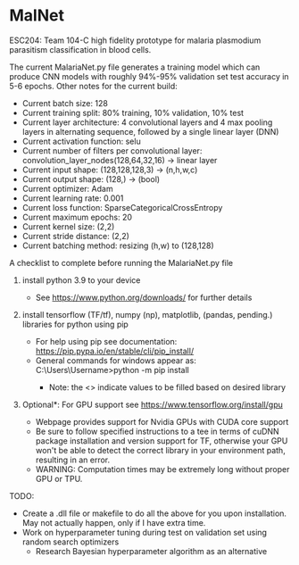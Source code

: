# MalNet
ESC204: Team 104-C high fidelity prototype for malaria plasmodium parasitism classification in blood cells.

The current MalariaNet.py file generates a training model which can produce CNN models with roughly 94%-95% validation set test accuracy in 5-6 epochs.
Other notes for the current build:
  - Current batch size: 128
  - Current training split: 80% training, 10% validation, 10% test
  - Current layer architecture: 4 convolutional layers and 4 max pooling layers in alternating sequence, followed by a single linear layer (DNN)
  - Current activation function: selu
  - Current number of filters per convolutional layer: convolution_layer_nodes(128,64,32,16) -> linear layer
  - Current input shape: (128,128,128,3) -> (n,h,w,c)
  - Current output shape: (128,) -> (bool)
  - Current optimizer: Adam
  - Current learning rate: 0.001
  - Current loss function: SparseCategoricalCrossEntropy
  - Current maximum epochs: 20
  - Current kernel size: (2,2)
  - Current stride distance: (2,2)
  - Current batching method: resizing (h,w) to (128,128)

A checklist to complete before running the MalariaNet.py file

1. install python 3.9 to your device
      - See https://www.python.org/downloads/ for further details

2. install tensorflow (TF/tf), numpy (np), matplotlib, (pandas, pending.) libraries for python using pip
      - For help using pip see documentation: https://pip.pypa.io/en/stable/cli/pip_install/
      - General commands for windows appear as: C:\Users\Username>python -m pip install <library>
          - Note: the <> indicate values to be filled based on desired library
  
3. Optional*: For GPU support see https://www.tensorflow.org/install/gpu
      - Webpage provides support for Nvidia GPUs with CUDA core support
      - Be sure to follow specified instructions to a tee in terms of cuDNN package installation and version support for TF, 
        otherwise your GPU won't be able to detect the correct library in your environment path, resulting in an error.
      - WARNING: Computation times may be extremely long without proper GPU or TPU.

TODO:
  - Create a .dll file or makefile to do all the above for you upon installation. May not actually happen, only if I have extra time.
  - Work on hyperparameter tuning during test on validation set using random search optimizers
    - Research Bayesian hyperparameter algorithm as an alternative
  
